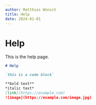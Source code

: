 ```yaml
---
author: Matthias Wünsch
title: Help
date: 2024-01-01
---
```


# Help

This is the help page.

```markdown
# Help

`this is a code block`

**bold text**
*italic text*
[link](https://example.com)
![image](https://example.com/image.jpg)


```
